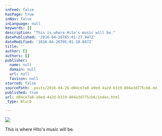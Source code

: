 ```yaml
---
inFeed: false
hasPage: true
inNav: false
inLanguage: null
keywords: []
description: "This is where Hito's music will be."
datePublished: '2016-04-26T05:01:27.947Z'
dateModified: '2016-04-26T05:01:10.687Z'
title: ''
author: []
authors: []
publisher:
  name: null
  domain: null
  url: null
  favicon: null
starred: false
sourcePath: _posts/2016-04-26-d04ce7a8-a9ed-4a2d-b319-804a3d775cb6.md
published: true
url: d04ce7a8-a9ed-4a2d-b319-804a3d775cb6/index.html
_type: Blurb

---
```

![](https://the-grid-user-content.s3-us-west-2.amazonaws.com/957e558e-e8c2-42a1-b4a7-c16d48568829.png)

This is where Hito's music will be.